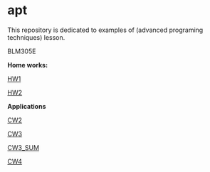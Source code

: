 # apt

This repository is dedicated to examples of (advanced programing techniques) lesson.

BLM305E

<b>Home works:</b>

[HW1](https://yrgp.github.io/apt/HW1/addCourse.html)

[HW2](https://yrgp.github.io/apt/HW2/Database.html)


<b>Applications</b>

[CW2](https://yrgp.github.io/apt/lab2.html)

[CW3](https://yrgp.github.io/apt/inspector.html)

[CW3_SUM](https://yrgp.github.io/apt/CW3_SUM.png)

[CW4](https://yrgp.github.io/apt/index.html)

